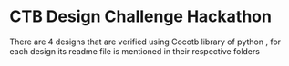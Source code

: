# CTB Design Challenge Hackathon

There are 4 designs that are verified using Cocotb library of python , for each design its readme file is mentioned in their respective folders
